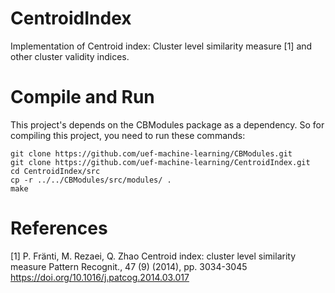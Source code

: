 # CentroidIndex
Implementation of Centroid index: Cluster level similarity measure [1] and other cluster validity indices.

# Compile and Run
This project's depends on the CBModules package as a dependency. So for compiling this project, you need to run these commands:
```
git clone https://github.com/uef-machine-learning/CBModules.git
git clone https://github.com/uef-machine-learning/CentroidIndex.git
cd CentroidIndex/src
cp -r ../../CBModules/src/modules/ .
make
```


# References
[1] P. Fränti, M. Rezaei, Q. Zhao
Centroid index: cluster level similarity measure
Pattern Recognit., 47 (9) (2014), pp. 3034-3045 https://doi.org/10.1016/j.patcog.2014.03.017
